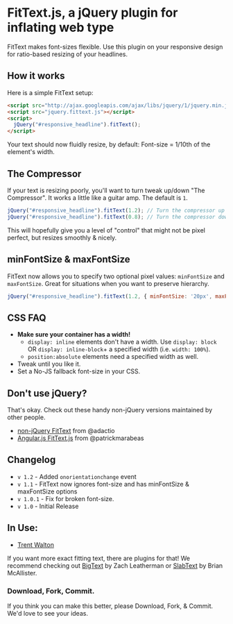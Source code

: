 # FitText.js, a jQuery plugin for inflating web type
FitText makes font-sizes flexible. Use this plugin on your responsive design for ratio-based resizing of your headlines.

## How it works
Here is a simple FitText setup:

```html
<script src="http://ajax.googleapis.com/ajax/libs/jquery/1/jquery.min.js"></script>
<script src="jquery.fittext.js"></script>
<script>
  jQuery("#responsive_headline").fitText();
</script>
```

Your text should now fluidly resize, by default: Font-size = 1/10th of the element's width.

## The Compressor
If your text is resizing poorly, you'll want to turn tweak up/down "The Compressor". It works a little like a guitar amp. The default is `1`.

```javascript
jQuery("#responsive_headline").fitText(1.2); // Turn the compressor up   (resizes more aggressively)
jQuery("#responsive_headline").fitText(0.8); // Turn the compressor down (resizes less aggressively)
```

This will hopefully give you a level of "control" that might not be pixel perfect, but resizes smoothly & nicely.

## minFontSize & maxFontSize
FitText now allows you to specify two optional pixel values: `minFontSize` and `maxFontSize`. Great for situations when you want to preserve hierarchy.

```javascript
jQuery("#responsive_headline").fitText(1.2, { minFontSize: '20px', maxFontSize: '40px' })
```

## CSS FAQ

- **Make sure your container has a width!**
  - `display: inline` elements don't have a width. Use `display: block` OR `display: inline-block`+ a specified width (i.e. `width: 100%`).
  - `position:absolute` elements need a specified width as well.
- Tweak until you like it.
- Set a No-JS fallback font-size in your CSS.

## Don't use jQuery?
That's okay. Check out these handy non-jQuery versions maintained by other people.

- [non-jQuery FitText](https://github.com/adactio/FitText.js) from @adactio
- [Angular.js FitText.js](https://github.com/patrickmarabeas/AngularJS-FitText.js) from @patrickmarabeas

## Changelog
* `v 1.2` - Added `onorientationchange` event
* `v 1.1` - FitText now ignores font-size and has minFontSize & maxFontSize options
* `v 1.0.1` - Fix for broken font-size.
* `v 1.0` - Initial Release

## In Use:
- [Trent Walton](http://trentwalton.com)

If you want more exact fitting text, there are plugins for that! We recommend checking out [BigText](https://github.com/zachleat/BigText) by Zach Leatherman or [SlabText](http://www.frequency-decoder.com/demo/slabText/) by Brian McAllister.

### Download, Fork, Commit.
If you think you can make this better, please Download, Fork, & Commit. We'd love to see your ideas.
